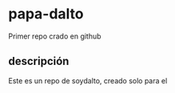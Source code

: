 # papa-dalto
Primer repo crado en github

## descripción
Este es un repo de soydalto, creado solo para el
